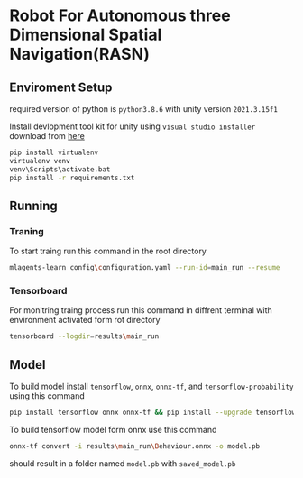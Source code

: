 # Robot For Autonomous three Dimensional Spatial Navigation(RASN)

## Enviroment Setup

required version of python is `python3.8.6` with unity version `2021.3.15f1`

Install devlopment tool kit for unity using `visual studio installer` download from [here](https://visualstudio.microsoft.com/downloads/)

```sh
pip install virtualenv
virtualenv venv
venv\Scripts\activate.bat
pip install -r requirements.txt
```

## Running

### Traning

To start traing run this command in the root directory

```sh
mlagents-learn config\configuration.yaml --run-id=main_run --resume
```

### Tensorboard

For monitring traing process run this command in diffrent terminal with environment activated form rot directory

```sh
tensorboard --logdir=results\main_run
```

## Model

To build model install `tensorflow`, `onnx`, `onnx-tf`, and `tensorflow-probability` using this command

```sh
pip install tensorflow onnx onnx-tf && pip install --upgrade tensorflow-probability
```

To build tensorflow model form onnx use this command

```sh
onnx-tf convert -i results\main_run\Behaviour.onnx -o model.pb
```
should result in a folder named `model.pb` with `saved_model.pb`
